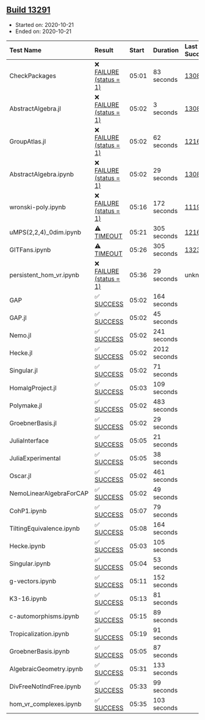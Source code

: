 ## [Build 13291](https://oscarci.mathematik.uni-kl.de/job/oscar/13291/)

* Started on: 2020-10-21
* Ended on: 2020-10-21

| Test Name    | Result | Start | Duration | Last Success | First Failure |
|:-------------|:-------|:------|:---------|:-------------|:--------------|
| CheckPackages | ❌ [FAILURE (status = 1)](https://oscarci.mathematik.uni-kl.de/job/oscar/13291/artifact/logs/build-13291/CheckPackages.log) | 05:01 | 83 seconds | [13085](https://oscarci.mathematik.uni-kl.de/job/oscar/13085/) | [13086](https://oscarci.mathematik.uni-kl.de/job/oscar/13086/) |
| AbstractAlgebra.jl | ❌ [FAILURE (status = 1)](https://oscarci.mathematik.uni-kl.de/job/oscar/13291/artifact/logs/build-13291/AbstractAlgebra.jl.log) | 05:02 | 3 seconds | [13085](https://oscarci.mathematik.uni-kl.de/job/oscar/13085/) | [13086](https://oscarci.mathematik.uni-kl.de/job/oscar/13086/) |
| GroupAtlas.jl | ❌ [FAILURE (status = 1)](https://oscarci.mathematik.uni-kl.de/job/oscar/13291/artifact/logs/build-13291/GroupAtlas.jl.log) | 05:02 | 62 seconds | [12167](https://oscarci.mathematik.uni-kl.de/job/oscar/12167/) | [12168](https://oscarci.mathematik.uni-kl.de/job/oscar/12168/) |
| AbstractAlgebra.ipynb | ❌ [FAILURE (status = 1)](https://oscarci.mathematik.uni-kl.de/job/oscar/13291/artifact/logs/build-13291/AbstractAlgebra.ipynb.log) | 05:02 | 29 seconds | [13085](https://oscarci.mathematik.uni-kl.de/job/oscar/13085/) | [13086](https://oscarci.mathematik.uni-kl.de/job/oscar/13086/) |
| wronski-poly.ipynb | ❌ [FAILURE (status = 1)](https://oscarci.mathematik.uni-kl.de/job/oscar/13291/artifact/logs/build-13291/wronski-poly.ipynb.log) | 05:16 | 172 seconds | [11192](https://oscarci.mathematik.uni-kl.de/job/oscar/11192/) | [11193](https://oscarci.mathematik.uni-kl.de/job/oscar/11193/) |
| uMPS(2,2,4)_0dim.ipynb | ⚠ [TIMEOUT](https://oscarci.mathematik.uni-kl.de/job/oscar/13291/artifact/logs/build-13291/uMPS-2-2-4-_0dim.ipynb.log) | 05:21 | 305 seconds | [12167](https://oscarci.mathematik.uni-kl.de/job/oscar/12167/) | [12168](https://oscarci.mathematik.uni-kl.de/job/oscar/12168/) |
| GITFans.ipynb | ⚠ [TIMEOUT](https://oscarci.mathematik.uni-kl.de/job/oscar/13291/artifact/logs/build-13291/GITFans.ipynb.log) | 05:26 | 305 seconds | [13234](https://oscarci.mathematik.uni-kl.de/job/oscar/13234/) | [13235](https://oscarci.mathematik.uni-kl.de/job/oscar/13235/) |
| persistent_hom_vr.ipynb | ❌ [FAILURE (status = 1)](https://oscarci.mathematik.uni-kl.de/job/oscar/13291/artifact/logs/build-13291/persistent_hom_vr.ipynb.log) | 05:36 | 29 seconds | unknown | unknown |
| GAP | ✅ [SUCCESS](https://oscarci.mathematik.uni-kl.de/job/oscar/13291/artifact/logs/build-13291/GAP.log) | 05:02 | 164 seconds |  |  |
| GAP.jl | ✅ [SUCCESS](https://oscarci.mathematik.uni-kl.de/job/oscar/13291/artifact/logs/build-13291/GAP.jl.log) | 05:02 | 45 seconds |  |  |
| Nemo.jl | ✅ [SUCCESS](https://oscarci.mathematik.uni-kl.de/job/oscar/13291/artifact/logs/build-13291/Nemo.jl.log) | 05:02 | 241 seconds |  |  |
| Hecke.jl | ✅ [SUCCESS](https://oscarci.mathematik.uni-kl.de/job/oscar/13291/artifact/logs/build-13291/Hecke.jl.log) | 05:02 | 2012 seconds |  |  |
| Singular.jl | ✅ [SUCCESS](https://oscarci.mathematik.uni-kl.de/job/oscar/13291/artifact/logs/build-13291/Singular.jl.log) | 05:02 | 71 seconds |  |  |
| HomalgProject.jl | ✅ [SUCCESS](https://oscarci.mathematik.uni-kl.de/job/oscar/13291/artifact/logs/build-13291/HomalgProject.jl.log) | 05:03 | 109 seconds |  |  |
| Polymake.jl | ✅ [SUCCESS](https://oscarci.mathematik.uni-kl.de/job/oscar/13291/artifact/logs/build-13291/Polymake.jl.log) | 05:02 | 483 seconds |  |  |
| GroebnerBasis.jl | ✅ [SUCCESS](https://oscarci.mathematik.uni-kl.de/job/oscar/13291/artifact/logs/build-13291/GroebnerBasis.jl.log) | 05:02 | 29 seconds |  |  |
| JuliaInterface | ✅ [SUCCESS](https://oscarci.mathematik.uni-kl.de/job/oscar/13291/artifact/logs/build-13291/JuliaInterface.log) | 05:05 | 21 seconds |  |  |
| JuliaExperimental | ✅ [SUCCESS](https://oscarci.mathematik.uni-kl.de/job/oscar/13291/artifact/logs/build-13291/JuliaExperimental.log) | 05:05 | 38 seconds |  |  |
| Oscar.jl | ✅ [SUCCESS](https://oscarci.mathematik.uni-kl.de/job/oscar/13291/artifact/logs/build-13291/Oscar.jl.log) | 05:02 | 461 seconds |  |  |
| NemoLinearAlgebraForCAP | ✅ [SUCCESS](https://oscarci.mathematik.uni-kl.de/job/oscar/13291/artifact/logs/build-13291/NemoLinearAlgebraForCAP.log) | 05:02 | 49 seconds |  |  |
| CohP1.ipynb | ✅ [SUCCESS](https://oscarci.mathematik.uni-kl.de/job/oscar/13291/artifact/logs/build-13291/CohP1.ipynb.log) | 05:07 | 79 seconds |  |  |
| TiltingEquivalence.ipynb | ✅ [SUCCESS](https://oscarci.mathematik.uni-kl.de/job/oscar/13291/artifact/logs/build-13291/TiltingEquivalence.ipynb.log) | 05:08 | 164 seconds |  |  |
| Hecke.ipynb | ✅ [SUCCESS](https://oscarci.mathematik.uni-kl.de/job/oscar/13291/artifact/logs/build-13291/Hecke.ipynb.log) | 05:03 | 105 seconds |  |  |
| Singular.ipynb | ✅ [SUCCESS](https://oscarci.mathematik.uni-kl.de/job/oscar/13291/artifact/logs/build-13291/Singular.ipynb.log) | 05:04 | 53 seconds |  |  |
| g-vectors.ipynb | ✅ [SUCCESS](https://oscarci.mathematik.uni-kl.de/job/oscar/13291/artifact/logs/build-13291/g-vectors.ipynb.log) | 05:11 | 152 seconds |  |  |
| K3-16.ipynb | ✅ [SUCCESS](https://oscarci.mathematik.uni-kl.de/job/oscar/13291/artifact/logs/build-13291/K3-16.ipynb.log) | 05:13 | 81 seconds |  |  |
| c-automorphisms.ipynb | ✅ [SUCCESS](https://oscarci.mathematik.uni-kl.de/job/oscar/13291/artifact/logs/build-13291/c-automorphisms.ipynb.log) | 05:15 | 89 seconds |  |  |
| Tropicalization.ipynb | ✅ [SUCCESS](https://oscarci.mathematik.uni-kl.de/job/oscar/13291/artifact/logs/build-13291/Tropicalization.ipynb.log) | 05:19 | 91 seconds |  |  |
| GroebnerBasis.ipynb | ✅ [SUCCESS](https://oscarci.mathematik.uni-kl.de/job/oscar/13291/artifact/logs/build-13291/GroebnerBasis.ipynb.log) | 05:05 | 87 seconds |  |  |
| AlgebraicGeometry.ipynb | ✅ [SUCCESS](https://oscarci.mathematik.uni-kl.de/job/oscar/13291/artifact/logs/build-13291/AlgebraicGeometry.ipynb.log) | 05:31 | 133 seconds |  |  |
| DivFreeNotIndFree.ipynb | ✅ [SUCCESS](https://oscarci.mathematik.uni-kl.de/job/oscar/13291/artifact/logs/build-13291/DivFreeNotIndFree.ipynb.log) | 05:33 | 99 seconds |  |  |
| hom_vr_complexes.ipynb | ✅ [SUCCESS](https://oscarci.mathematik.uni-kl.de/job/oscar/13291/artifact/logs/build-13291/hom_vr_complexes.ipynb.log) | 05:35 | 103 seconds |  |  |
